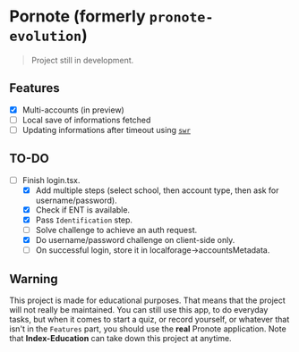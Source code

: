 # Pornote (formerly `pronote-evolution`)

> Project still in development.

## Features

- [x] Multi-accounts (in preview)
- [ ] Local save of informations fetched
- [ ] Updating informations after timeout using [`swr`](https://github.com/Vercel/swr)

## TO-DO

- [ ] Finish login.tsx.
  - [x] Add multiple steps (select school, then account type, then ask for username/password).
  - [x] Check if ENT is available.
  - [x] Pass `Identification` step.
  - [ ] Solve challenge to achieve an auth request.
  - [x] Do username/password challenge on client-side only.
  - [ ] On successful login, store it in localforage->accountsMetadata.

## Warning

This project is made for educational purposes.
That means that the project will not really be
maintained. You can still use this app, to do
everyday tasks, but when it comes to start a quiz,
or record yourself, or whatever that isn't in the
`Features` part, you should use the **real** Pronote
application. Note that **Index-Education** can take down
this project at anytime.
